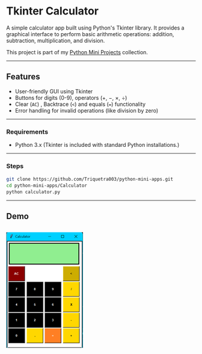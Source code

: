 # Tkinter Calculator

A simple calculator app built using Python's Tkinter library. It provides a graphical interface to perform basic arithmetic operations: addition, subtraction, multiplication, and division.

This project is part of my [Python Mini Projects](../) collection.

---

## Features

- User-friendly GUI using Tkinter
- Buttons for digits (0-9), operators (+, −, ×, ÷)
- Clear (`AC`) , Backtrace (`<`) and equals (`=`) functionality
- Error handling for invalid operations (like division by zero)

---

### Requirements
- Python 3.x 
(Tkinter is included with standard Python installations.)

---

### Steps

```bash
git clone https://github.com/Triquetra003/python-mini-apps.git
cd python-mini-apps/Calculator
python calculator.py
```
---
## Demo

![Calculator Screenshot](screenshot.png)
---
